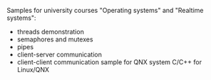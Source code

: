 Samples for university courses "Operating systems" and "Realtime systems":
- threads demonstration
- semaphores and mutexes
- pipes
- client-server communication
- client-client communication sample for QNX system
C/C++ for Linux/QNX
